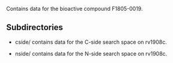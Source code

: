 Contains data for the bioactive compound F1805-0019.

## Subdirectories

- cside/ contains data for the C-side search space on rv1908c.

- nside/ contains data for the N-side search space on rv1908c.

